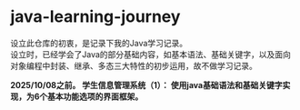# java-learning-journey
设立此仓库的初衷，是记录下我的Java学习记录。  
设立时，已经学会了Java的部分基础内容，如基本语法、基础关键字，以及面向对象编程中封装、继承、多态三大特性的初步运用，故不做学习记录。



**2025/10/08之前。
学生信息管理系统（1）：
使用java基础语法和基础关键字实现，为6个基本功能选项的界面框架。**



